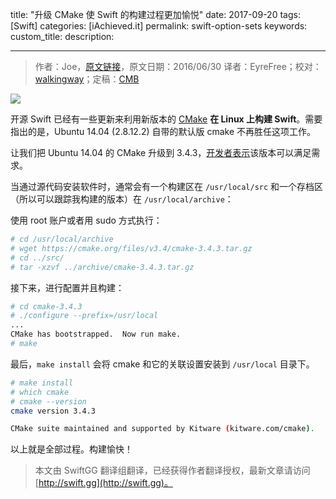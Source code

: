 title: "升级 CMake 使 Swift 的构建过程更加愉悦"
date: 2017-09-20
tags: [Swift]
categories: [iAchieved.it]
permalink: swift-option-sets
keywords: 
custom_title: 
description: 

---
> 作者：Joe，[原文链接](http://dev.iachieved.it/iachievedit/upgrading-cmake-for-a-happier-swift-build/)，原文日期：2016/06/30
> 译者：EyreFree；校对：[walkingway](http://chengway.in/)；定稿：[CMB](https://github.com/chenmingbiao)
  







<!--此处开始正文-->

![](https://swift.gg/img/articles/swift-option-sets/swift-og-1.png1512890761.873188)

开源 Swift 已经有一些更新来利用新版本的 [CMake](https://cmake.org/) **在 Linux 上构建 Swift**。需要指出的是，Ubuntu 14.04 (2.8.12.2) 自带的默认版 cmake 不再胜任这项工作。

让我们把 Ubuntu 14.04 的 CMake 升级到 3.4.3，[开发者表示](https://lists.swift.org/pipermail/swift-dev/Week-of-Mon-20160627/002299.html)该版本可以满足需求。

当通过源代码安装软件时，通常会有一个构建区在 `/usr/local/src` 和一个存档区（所以可以跟踪我构建的版本）在 `/usr/local/archive`：

使用 root 账户或者用 sudo 方式执行：

```bash
# cd /usr/local/archive
# wget https://cmake.org/files/v3.4/cmake-3.4.3.tar.gz
# cd ../src/
# tar -xzvf ../archive/cmake-3.4.3.tar.gz
```

接下来，进行配置并且构建：

```bash
# cd cmake-3.4.3
# ./configure --prefix=/usr/local
...
CMake has bootstrapped.  Now run make.
# make
```

最后，`make install` 会将 cmake 和它的关联设置安装到 `/usr/local` 目录下。

```bash
# make install
# which cmake
# cmake --version
cmake version 3.4.3

CMake suite maintained and supported by Kitware (kitware.com/cmake).
```

以上就是全部过程。构建愉快！

> 本文由 SwiftGG 翻译组翻译，已经获得作者翻译授权，最新文章请访问 [http://swift.gg](http://swift.gg)。